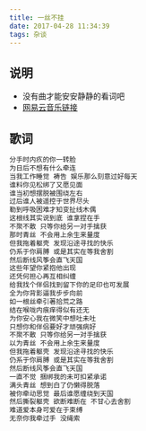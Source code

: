 ```yaml
---
title: 一丝不挂
date: 2017-04-28 11:34:39
tags: 杂谈
---
```

##  说明
*   没有曲才能安安静静的看词吧
*   [网易云音乐链接](http://music.163.com/#/song?id=64634)


##  歌词
```txt
分手时内疚的你一转脸
为日后不想有什么牵连
当我工作睡觉 祷告 娱乐那么刻意过好每天
谁料你见松绑了又愿见面
谁当初想摆脱被围绕左右
过后谁人被遥控于世界尽头
勒到呼吸困难才知变扯线木偶
这根线其实说到底 谁拿捏在手
不聚不散 只等你给另一对手擒获
那时青丝 不会用上余生来量度
但我拖着躯壳 发现沿途寻找的快乐
仍系于你肩膊 或是其实在等我舍割
然后断线风筝会直飞天国
这些年望你紧抱他出现
还凭何担心再互相纠缠
给我找个伴侣找到留下你的足印也可发展
全为你背影逼我步步向前
如一根丝牵引著拾荒之路
结在喉咙内痕痒得似有还无
为你安心我在微笑中想吐未吐
只想你和伴侣要好才顽强病好
不聚不散 只等你给另一对手擒获
以为青丝 不会用上余生来量度
但我拖着躯壳 发现沿途寻找的快乐
仍系于你肩膊 或是其实在等我舍割
然后断线风筝会直飞天国
一直不觉 捆绑我的未可扣紧承诺
满头青丝 想到白了仍懒得脱落
被你牵动思觉 最后谁愿缠绕到天国
然后撕裂躯壳 欲断难断在 不甘心去舍割
难道爱本身可爱在于束缚
无奈你我牵过手 没绳索
```
